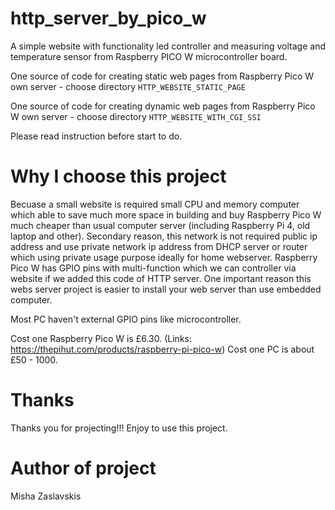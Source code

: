 # http_server_by_pico_w
A simple website with functionality led controller and measuring voltage and temperature sensor from Raspberry PICO W microcontroller board.

One source of code for creating static web pages from Raspberry Pico W own server - choose directory ```HTTP_WEBSITE_STATIC_PAGE```

One source of code for creating dynamic web pages from Raspberry Pico W own server - choose directory ```HTTP_WEBSITE_WITH_CGI_SSI```

Please read instruction before start to do.

# Why I choose this project 

Becuase a small website is required small CPU and memory computer which able to save much more space in building and buy Raspberry Pico W much cheaper than usual computer server (including Raspberry Pi 4, old laptop and other).
Secondary reason, this network is not required public ip address and use private network ip address from DHCP server or router which using private usage purpose ideally for home webserver.
Raspberry Pico W has GPIO pins with multi-function which we can controller via website if we added this code of HTTP server. 
One important reason this webs server project is easier to install your web server than use embedded computer. 

Most PC haven't external GPIO pins like microcontroller.

Cost one Raspberry Pico W is £6.30. (Links: https://thepihut.com/products/raspberry-pi-pico-w)
Cost one PC is about £50 - 1000. 

 # Thanks
 Thanks you for projecting!!! Enjoy to use this project. 
 
 # Author of project
 Misha Zaslavskis
